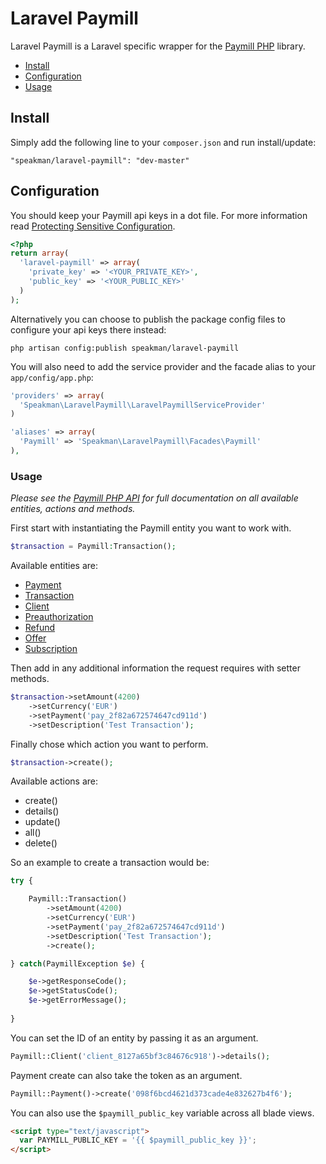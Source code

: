Laravel Paymill
=======

Laravel Paymill is a Laravel specific wrapper for the [Paymill PHP](https://github.com/paymill/paymill-php) library.

- [Install](#install)
- [Configuration](#configuration)
- [Usage](#usage)

## Install

Simply add the following line to your `composer.json` and run install/update:

    "speakman/laravel-paymill": "dev-master"

## Configuration

You should keep your Paymill api keys in a dot file. For more information read [Protecting Sensitive Configuration](http://laravel.com/docs/configuration#protecting-sensitive-configuration).

```php
<?php
return array(
  'laravel-paymill' => array(
    'private_key' => '<YOUR_PRIVATE_KEY>',
    'public_key' => '<YOUR_PUBLIC_KEY>'
  )
);
```

Alternatively you can choose to publish the package config files to configure your api keys there instead:

    php artisan config:publish speakman/laravel-paymill

You will also need to add the service provider and the facade alias to your `app/config/app.php`:

```php
'providers' => array(
  'Speakman\LaravelPaymill\LaravelPaymillServiceProvider'
)

'aliases' => array(
  'Paymill' => 'Speakman\LaravelPaymill\Facades\Paymill'
),
```

### Usage

*Please see the [Paymill PHP API](https://developers.paymill.com/en/reference/api-reference/index.html) for full documentation on all available entities, actions and methods.*

First start with instantiating the Paymill entity you want to work with.

```php
$transaction = Paymill:Transaction();
```

Available entities are:

* [Payment](https://developers.paymill.com/en/reference/api-reference/index.html#document-payments)
* [Transaction](https://developers.paymill.com/en/reference/api-reference/index.html#document-transactions)
* [Client](https://developers.paymill.com/en/reference/api-reference/index.html#document-clients)
* [Preauthorization](https://developers.paymill.com/en/reference/api-reference/index.html#document-preauthorizations)
* [Refund](https://developers.paymill.com/en/reference/api-reference/index.html#document-refunds)
* [Offer](https://developers.paymill.com/en/reference/api-reference/index.html#document-offers)
* [Subscription](https://developers.paymill.com/en/reference/api-reference/index.html#document-subscriptions)

Then add in any additional information the request requires with setter methods.

```php
$transaction->setAmount(4200)
    ->setCurrency('EUR')
    ->setPayment('pay_2f82a672574647cd911d')
    ->setDescription('Test Transaction');
```

Finally chose which action you want to perform.

```php
$transaction->create();
```

Available actions are:

* create()
* details()
* update()
* all()
* delete()

So an example to create a transaction would be:

```php
try {

    Paymill::Transaction()
        ->setAmount(4200)
        ->setCurrency('EUR')
        ->setPayment('pay_2f82a672574647cd911d')
        ->setDescription('Test Transaction');
        ->create();

} catch(PaymillException $e) {

    $e->getResponseCode();
    $e->getStatusCode();
    $e->getErrorMessage();
    
}
```

You can set the ID of an entity by passing it as an argument.

```php
Paymill::Client('client_8127a65bf3c84676c918')->details();
```

Payment create can also take the token as an argument.

```php
Paymill::Payment()->create('098f6bcd4621d373cade4e832627b4f6');
```

You can also use the `$paymill_public_key` variable across all blade views.

```html
<script type="text/javascript">
  var PAYMILL_PUBLIC_KEY = '{{ $paymill_public_key }}';
</script>  
```
